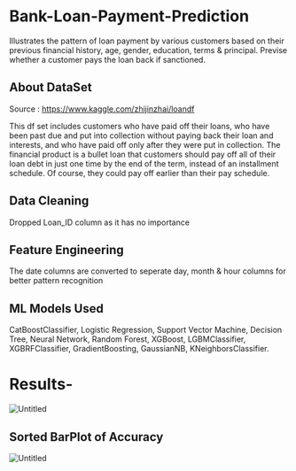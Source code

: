 # Bank-Loan-Payment-Prediction
Illustrates the pattern of loan payment by various customers based on their previous financial history, age, gender, education, terms &amp; principal. Previse whether a customer pays the loan back if sanctioned. 


 
## About DataSet

Source : https://www.kaggle.com/zhijinzhai/loandf

This df set includes customers who have paid off their loans, who have been past due and put into collection without paying back their loan and interests, and who have paid off only after they were put in collection. The financial product is a bullet loan that customers should pay off all of their loan debt in just one time by the end of the term, instead of an installment schedule. Of course, they could pay off earlier than their pay schedule.

## Data Cleaning

Dropped Loan_ID column as it has no importance

## Feature Engineering

The date columns are converted to seperate day, month & hour columns for better pattern recognition


## ML Models Used

CatBoostClassifier,
Logistic Regression,
Support Vector Machine,
Decision Tree,
Neural Network,
Random Forest,
XGBoost,
LGBMClassifier,
XGBRFClassifier,
GradientBoosting,
GaussianNB,
KNeighborsClassifier.

# Results-

![Untitled](https://user-images.githubusercontent.com/85584749/129441516-1feafbf3-7e84-4f48-9db7-c4d68e34a8e0.png)

## Sorted BarPlot of Accuracy

![Untitled](https://user-images.githubusercontent.com/85584749/129441458-ad114d52-5849-45a3-87a3-c6f5be8fdffa.png)
